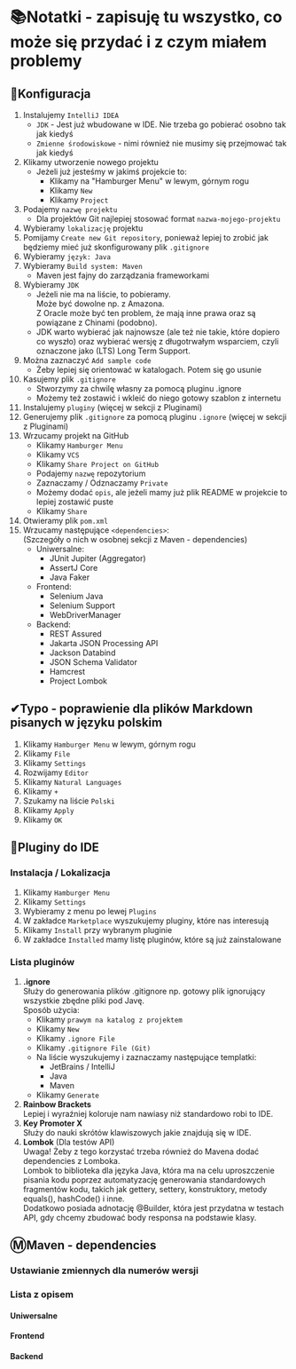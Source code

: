 # 📚Notatki - zapisuję tu wszystko, co może się przydać i z czym miałem problemy

## 🔧Konfiguracja

1. Instalujemy `IntelliJ IDEA`
   - `JDK` - Jest już wbudowane w IDE. Nie trzeba go pobierać osobno tak jak kiedyś
   - `Zmienne środowiskowe` - nimi również nie musimy się przejmować tak jak kiedyś
2. Klikamy utworzenie nowego projektu
   - Jeżeli już jesteśmy w jakimś projekcie to:
     - Klikamy na "Hamburger Menu" w lewym, górnym rogu
     - Klikamy `New`
     - Klikamy `Project`
3. Podajemy `nazwę projektu`
   - Dla projektów Git najlepiej stosować format `nazwa-mojego-projektu`  
4. Wybieramy `lokalizację` projektu
5. Pomijamy `Create new Git repository`, ponieważ lepiej to zrobić jak będziemy mieć już skonfigurowany plik `.gitignore`
6. Wybieramy `język: Java`
7. Wybieramy `Build system: Maven`
   - Maven jest fajny do zarządzania frameworkami
8. Wybieramy `JDK`
   - Jeżeli nie ma na liście, to pobieramy.  
        Może być dowolne np. z Amazona.  
        Z Oracle może być ten problem, że mają inne prawa oraz są powiązane z Chinami (podobno).
   - JDK warto wybierać jak najnowsze (ale też nie takie, które dopiero co wyszło) oraz wybierać wersję z długotrwałym wsparciem, czyli oznaczone jako (LTS) Long Term Support.
9. Można zaznaczyć `Add sample code`
   - Żeby lepiej się orientować w katalogach. Potem się go usunie
10. Kasujemy plik `.gitignore`  
    - Stworzymy za chwilę własny za pomocą pluginu .ignore
    - Możemy też zostawić i wkleić do niego gotowy szablon z internetu
11. Instalujemy `pluginy` (więcej w sekcji z Pluginami)
12. Generujemy plik `.gitignore` za pomocą pluginu `.ignore` (więcej w sekcji z Pluginami)
13. Wrzucamy projekt na GitHub
    - Klikamy `Hamburger Menu`
    - Klikamy `VCS`
    - Klikamy `Share Project on GitHub`
    - Podajemy `nazwę` repozytorium
    - Zaznaczamy / Odznaczamy `Private`
    - Możemy dodać `opis`, ale jeżeli mamy już plik README w projekcie to lepiej zostawić puste
    - Klikamy `Share`
14. Otwieramy plik `pom.xml`
15. Wrzucamy następujące `<dependencies>`:  
(Szczegóły o nich w osobnej sekcji z Maven - dependencies)
    - Uniwersalne:
        - JUnit Jupiter (Aggregator)
        - AssertJ Core
        - Java Faker
    - Frontend:
        - Selenium Java
        - Selenium Support
        - WebDriverManager
    - Backend:
        - REST Assured
        - Jakarta JSON Processing API
        - Jackson Databind
        - JSON Schema Validator
        - Hamcrest
        - Project Lombok

## ✔Typo - poprawienie dla plików Markdown pisanych w języku polskim

1. Klikamy `Hamburger Menu` w lewym, górnym rogu
2. Klikamy `File`
3. Klikamy `Settings`
4. Rozwijamy `Editor`
5. Klikamy `Natural Languages`
6. Klikamy `+`
7. Szukamy na liście `Polski`
8. Klikamy `Apply`
9. Klikamy `OK`

## 🔌Pluginy do IDE

### Instalacja / Lokalizacja

1. Klikamy `Hamburger Menu`
2. Klikamy `Settings`
3. Wybieramy z menu po lewej `Plugins`
4. W zakładce `Marketplace` wyszukujemy pluginy, które nas interesują
5. Klikamy `Install` przy wybranym pluginie
6. W zakładce `Installed` mamy listę pluginów, które są już zainstalowane

### Lista pluginów

1. **.ignore**  
Służy do generowania plików .gitignore np. gotowy plik ignorujący wszystkie zbędne pliki pod Javę.  
Sposób użycia:
   - Klikamy `prawym na katalog z projektem`
   - Klikamy `New`
   - Klikamy `.ignore File`
   - Klikamy `.gitignore File (Git)`
   - Na liście wyszukujemy i zaznaczamy następujące templatki:
     - JetBrains / IntelliJ
     - Java
     - Maven
   - Klikamy `Generate`
2. **Rainbow Brackets**  
Lepiej i wyraźniej koloruje nam nawiasy niż standardowo robi to IDE.
3. **Key Promoter X**  
Służy do nauki skrótów klawiszowych jakie znajdują się w IDE.
4. **Lombok** (Dla testów API)  
Uwaga! Żeby z tego korzystać trzeba również do Mavena dodać dependencies z Lomboka.  
Lombok to biblioteka dla języka Java, która ma na celu uproszczenie pisania kodu poprzez automatyzację generowania standardowych fragmentów kodu, takich jak gettery, settery, konstruktory, metody equals(), hashCode() i inne.  
Dodatkowo posiada adnotację @Builder, która jest przydatna w testach API, gdy chcemy zbudować body responsa na podstawie klasy.

## ⓂMaven - dependencies

### Ustawianie zmiennych dla numerów wersji

### Lista z opisem

#### Uniwersalne

#### Frontend

#### Backend
